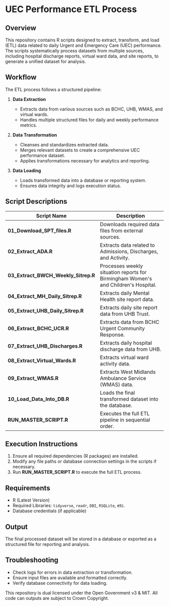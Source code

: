 # UEC Performance ETL Process

## Overview
This repository contains R scripts designed to extract, transform, and load (ETL) data related to daily Urgent and Emergency Care (UEC) performance. The scripts systematically process datasets from multiple sources, including hospital discharge reports, virtual ward data, and site reports, to generate a unified dataset for analysis.

## Workflow
The ETL process follows a structured pipeline:

1. **Data Extraction**  
   - Extracts data from various sources such as BCHC, UHB, WMAS, and virtual wards.  
   - Handles multiple structured files for daily and weekly performance metrics.  

2. **Data Transformation**  
   - Cleanses and standardizes extracted data.  
   - Merges relevant datasets to create a comprehensive UEC performance dataset.  
   - Applies transformations necessary for analytics and reporting.  

3. **Data Loading**  
   - Loads transformed data into a database or reporting system.  
   - Ensures data integrity and logs execution status.  

## Script Descriptions

| Script Name                      | Description |
|----------------------------------|-------------|
| **01_Download_SPT_files.R**      | Downloads required data files from external sources. |
| **02_Extract_ADA.R**             | Extracts data related to Admissions, Discharges, and Activity. |
| **03_Extract_BWCH_Weekly_Sitrep.R** | Processes weekly situation reports for Birmingham Women's and Children's Hospital. |
| **04_Extract_MH_Daily_Sitrep.R** | Extracts daily Mental Health site report data. |
| **05_Extract_UHB_Daily_Sitrep.R** | Extracts daily site report data from UHB Trust. |
| **06_Extract_BCHC_UCR.R**        | Extracts data from BCHC Urgent Community Response. |
| **07_Extract_UHB_Discharges.R**  | Extracts daily hospital discharge data from UHB. |
| **08_Extract_Virtual_Wards.R**   | Extracts virtual ward activity data. |
| **09_Extract_WMAS.R**            | Extracts West Midlands Ambulance Service (WMAS) data. |
| **10_Load_Data_Into_DB.R**       | Loads the final transformed dataset into the database. |
| **RUN_MASTER_SCRIPT.R**          | Executes the full ETL pipeline in sequential order. |

## Execution Instructions
1. Ensure all required dependencies (R packages) are installed.
2. Modify any file paths or database connection settings in the scripts if necessary.
3. Run **RUN_MASTER_SCRIPT.R** to execute the full ETL process.

## Requirements
- R (Latest Version)
- Required Libraries: `tidyverse`, `readr`, `DBI`, `RSQLite`, etc.
- Database credentials (if applicable)

## Output
The final processed dataset will be stored in a database or exported as a structured file for reporting and analysis.

## Troubleshooting
- Check logs for errors in data extraction or transformation.
- Ensure input files are available and formatted correctly.
- Verify database connectivity for data loading.

This repository is dual licensed under the Open Government v3 & MIT. All code can outputs are subject to Crown Copyright.
